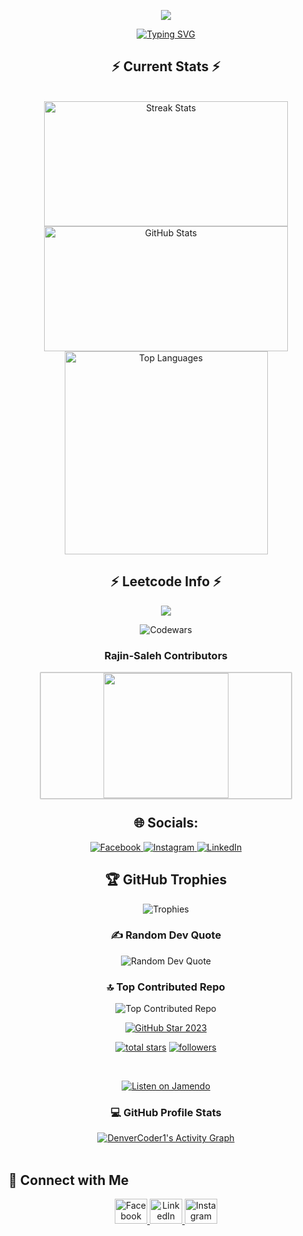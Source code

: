 <!--
<div align="center">
<a href="https://github.com/Rajin-Saleh/"><img src="https://i.imgur.com/e62S1EV.png"/></a>
</div> <br>
-->

<div align="center">

[![](https://visitcount.itsvg.in/api?id=Rajin-Saleh&icon=0&color=0)](https://visitcount.itsvg.in)

<div align="center">
<a href="https://github.com/Rajin-Saleh/"><img src="https://readme-typing-svg.demolab.com?font=Fira+Code&weight=1500&size=40&pause=1000&width=805&height=65&lines=%F0%9F%91%8B+Hi+there%2C+I'm+Khairul+Hasan+Rakib" alt="Typing SVG" /></a>
</div>

<!--
# 👋 Hi there, I'm Rajin Saleh Prince
-->
<h2>⚡ Current Stats ⚡</h2>
<br>
<div align="center">
  <img width="390" height="200" src="https://streak-stats.demolab.com/?user=Rajin-Saleh&count_private=true&theme=react&border_radius=5" alt="Streak Stats"/><br>
  <img width="390" height="200" src="https://github-readme-stats.vercel.app/api?username=Rajin-Saleh&show_icons=true&theme=react&rank_icon=github&border_radius=5" alt="GitHub Stats" /><br>
  <img width="325" src="https://github-readme-stats.vercel.app/api/top-langs/?username=Rajin-Saleh&hide=HTML&langs_count=8&layout=compact&theme=react&border_radius=5&size_weight=0.5&count_weight=0.5&exclude_repo=github-readme-stats" alt="Top Languages" />
</div>

<h2>⚡ Leetcode Info ⚡</h2>
<p>
<!--   <img src="https://leetcard.jacoblin.cool/Rajin-Saleh?theme=dark&font=Nunito&ext=heatmap" alt="Leetcode Info" /> -->
  <img src="https://leetcard.jacoblin.cool/Rajin-Saleh?theme=dark" />
</p>
<p align="center">
  <img src="https://www.codewars.com/users/Rajin-Saleh/badges/large" alt="Codewars" />
</p>

<h3 align="center">
  Rajin-Saleh Contributors
</h3>
<div align="center" style="height:200px">
  <div style="border: 2px solid #cecece;border-radius: 2px 2px;height:200px; width:400px;">
    <img src="https://api.vaunt.dev/v1/github/entities/Rajin-Saleh/contributors?limit=50&format=svg&private=true" height="200"/>
  </div>
</div>

<!--
![Vaunt Badge](https://api.vaunt.dev/v1/github/entities/Rajin-Saleh/contributions?format=svg&private=true)  
-->

## 🌐 Socials:
<p>
  <a href="https://www.facebook.com/RajinSalehPrince">
    <img src="https://img.shields.io/badge/Facebook-%231877F2.svg?logo=Facebook&logoColor=white" alt="Facebook" />
  </a>
  <a href="https://www.instagram.com/rajin_saleh_prince/">
    <img src="https://img.shields.io/badge/Instagram-%23E4405F.svg?logo=Instagram&logoColor=white" alt="Instagram" />
  </a>
  <a href="https://www.linkedin.com/in/rajin-saleh-prince-4573171b7/">
    <img src="https://img.shields.io/badge/LinkedIn-%230077B5.svg?logo=linkedin&logoColor=white" alt="LinkedIn" />
  </a>
</p>

## 🏆 GitHub Trophies
<p>
  <img src="https://github-profile-trophy.vercel.app/?username=Rajin-Saleh&theme=radical&no-frame=false&no-bg=false&margin-w=4" alt="Trophies" />
</p>

### ✍️ Random Dev Quote
<p>
  <img src="https://quotes-github-readme.vercel.app/api?type=horizontal&theme=radical" alt="Random Dev Quote" />
</p>

### 🔝 Top Contributed Repo
<p>
  <img src="https://github-contributor-stats.vercel.app/api?username=Rajin-Saleh&limit=5&theme=radical&combine_all_yearly_contributions=true" alt="Top Contributed Repo" />
</p>
<p align="center">
  <a href="https://stars.github.com/profiles/Rajin-Saleh/">
    <img src="https://github.com/DenverCoder1/DenverCoder1/assets/20955511/ca15be3f-d00b-438e-91f6-fb5568c1f632" alt="GitHub Star 2023"/></a>
</p>

<p align="center">
<!--   <a href="https://www.youtube.com/c/DevProTips?sub_confirmation=1">
    <img alt="youtube subscribers" title="Subscribe to my YouTube channel" src="https://freshidea.com/jonah/app/youtube-stats-badges/subscribers-badge.php"/>
  </a> -->
<!--   <a href="https://www.youtube.com/c/DevProTips">
    <img alt="youtube views" title="YouTube views" src="https://freshidea.com/jonah/app/youtube-stats-badges/view-count-badge.php"/>  </a>  -->
  <a href="https://github.com/Rajin-Saleh?tab=repositories&sort=stargazers">
    <img alt="total stars" title="Total stars on GitHub" src="https://custom-icon-badges.demolab.com/github/stars/Rajin-Saleh?color=55960c&style=for-the-badge&labelColor=488207&logo=star"/></a>
  <a href="https://github.com/Rajin-Saleh?tab=followers">
    <img alt="followers" title="Follow me on Github" src="https://custom-icon-badges.demolab.com/github/followers/Rajin-Saleh?color=236ad3&labelColor=1155ba&style=for-the-badge&logo=person-add&label=Follow&logoColor=white"/></a>
</p>

&nbsp;<div align="center">
  [![Listen on Jamendo](https://img.shields.io/badge/Listen%20on%20Jamendo-FF5A00?style=flat-square&logo=jamendo&logoColor=white)](http://jamen.do/t/1858613)
</div>

<h3>💻 GitHub Profile Stats</h3>
  <a href="https://github.com/Rajin-Saleh"><img alt="DenverCoder1's Activity Graph" src="https://github-readme-activity-graph.vercel.app/graph/?username=Rajin-Saleh&bg_color=1F222E&color=F8D866&line=F85D7F&point=FFFFFF&hide_border=true" /></a>


</div>
<br/>




<!--


<table>
  <tr>
    <th align="center">For user accounts</th>
    <th align="center">For organization accounts</th>
  </tr>
  <tr>
    <td align="center">
<img alt="" width="400" src="https://github.com/lowlighter/metrics/blob/examples/metrics.classic.svg" alt=""></img>
</td>
<td align="center">
<img alt="" width="400" src="https://github.com/lowlighter/metrics/blob/examples/metrics.organization.svg" alt=""></img>
</td>
  </tr>
  <tr>
    <th><a href="source/plugins/isocalendar/README.md">📅 Isometric commit calendar</a></th>
    <th><a href="source/plugins/languages/README.md">🈷️ Languages activity</a></th>
  </tr>
  <tr>
        <td  align="center">
        <img alt="" width="400" src="https://github.com/lowlighter/metrics/blob/examples/metrics.plugin.isocalendar.svg" alt=""></img>
        <img width="900" height="1" alt="">
      </td>
        <td  align="center">
        <img alt="" width="400" src="https://github.com/lowlighter/metrics/blob/examples/metrics.plugin.languages.indepth.svg" alt=""></img>
        <img alt="" width="400" src="https://github.com/lowlighter/metrics/blob/examples/metrics.plugin.languages.recent.svg" alt=""></img>
      </td>
  </tr>
  <tr>
    <th><a href="source/plugins/stargazers/README.md">✨ Stargazers</a></th>
    <th><a href="source/plugins/lines/README.md">👨‍💻 Lines of code changed</a></th>
  </tr>
  <tr>
        <td  align="center">
            <img alt="" width="400" src="https://github.com/lowlighter/metrics/blob/examples/metrics.plugin.stargazers.worldmap.svg" alt=""></img>
        <img width="900" height="1" alt="">
      </td>
        <td  align="center">
            <img alt="" width="400" src="https://github.com/lowlighter/metrics/blob/examples/metrics.plugin.stargazers.svg" alt=""></img>
            <img alt="" width="400" src="https://github.com/lowlighter/metrics/blob/examples/metrics.plugin.lines.svg" alt=""></img>
            <img width="900" height="1" alt="">
      </td>
  </tr>
  <tr>
    <th><a href="source/plugins/topics/README.md">📌 Starred topics</a></th>
    <th><a href="source/plugins/stars/README.md">🌟 Recently starred repositories</a></th>
  </tr>
  <tr>
        <td  align="center">
        <img alt="" width="400" src="https://github.com/lowlighter/metrics/blob/examples/metrics.plugin.topics.icons.svg" alt=""></img>
        <img alt="" width="400" src="https://github.com/lowlighter/metrics/blob/examples/metrics.plugin.topics.svg" alt=""></img>
        <img width="900" height="1" alt="">
      </td>
        <td  align="center">
        <img alt="" width="400" src="https://github.com/lowlighter/metrics/blob/examples/metrics.plugin.stars.svg" alt=""></img>
        <img width="900" height="1" alt="">
      </td>
  </tr>
  <tr>
    <th><a href="source/plugins/licenses/README.md">📜 Repository licenses</a></th>
    <th><a href="source/plugins/habits/README.md">💡 Coding habits and activity</a></th>
  </tr>
  <tr>
        <td  align="center">
        <img alt="" width="400" src="https://github.com/lowlighter/metrics/blob/examples/metrics.plugin.licenses.svg" alt=""></img>
        <img alt="" width="400" src="https://github.com/lowlighter/metrics/blob/examples/metrics.plugin.licenses.ratio.svg" alt=""></img>
        <img width="900" height="1" alt="">
      </td>
        <td  align="center">
        <img alt="" width="400" src="https://github.com/lowlighter/metrics/blob/examples/metrics.plugin.habits.charts.svg" alt=""></img>
        <img alt="" width="400" src="https://github.com/lowlighter/metrics/blob/examples/metrics.plugin.habits.facts.svg" alt=""></img>
        <img width="900" height="1" alt="">
      </td>
  </tr>
  <tr>
    <th><a href="source/plugins/contributors/README.md">🏅 Repository contributors</a></th>
    <th><a href="source/plugins/followup/README.md">🎟️ Follow-up of issues and pull requests</a></th>
  </tr>
  <tr>
        <td  align="center">
        <img alt="" width="400" src="https://github.com/lowlighter/metrics/blob/examples/metrics.plugin.contributors.categories.svg" alt=""></img>
        <img alt="" width="400" src="https://github.com/lowlighter/metrics/blob/examples/metrics.plugin.contributors.contributions.svg" alt=""></img>
        <img width="900" height="1" alt="">
      </td>
        <td  align="center">
        <img alt="" width="400" src="https://github.com/lowlighter/metrics/blob/examples/metrics.plugin.followup.indepth.svg" alt=""></img>
        <img alt="" width="400" src="https://github.com/lowlighter/metrics/blob/examples/metrics.plugin.followup.svg" alt=""></img>
        <img alt="" width="400" src="https://github.com/lowlighter/metrics/blob/examples/metrics.plugin.followup.user.svg" alt=""></img>
        <img width="900" height="1" alt="">
      </td>
  </tr>
  
  <tr>
    <th><a href="source/plugins/pagespeed/README.md">⏱️ Google PageSpeed</a></th>
  </tr>
  <tr>
        <td  align="center">
            <img alt="" width="400" src="https://github.com/lowlighter/metrics/blob/examples/metrics.plugin.pagespeed.svg" alt=""></img>
      </td>
  </tr>

  <tr>
    <th><a href="source/plugins/wakatime/README.md">⏰ WakaTime</a></th>
      <th><a href="source/plugins/leetcode/README.md">🗳️ Leetcode</a></th>
  </tr>
  <tr>
        <td  align="center">
        <img alt="" width="400" src="https://github.com/lowlighter/metrics/blob/examples/metrics.plugin.wakatime.svg" alt=""></img>
        <img width="900" height="1" alt="">
      </td>
      <th  align="center">
        <img alt="" width="400" src="https://github.com/lowlighter/metrics/blob/examples/metrics.plugin.leetcode.svg" alt=""></img>
      </th>
  </tr>
  
  
  <tr>
    <th><a href="/source/templates/classic/README.md">📗 Classic template</a></th>
    <th><a href="/source/templates/repository/README.md">📘 Repository template</a></th>
  </tr>
  <tr>
        <td  align="center">
        <img alt="" width="400" src="https://github.com/lowlighter/metrics/blob/examples/metrics.classic.svg" alt=""></img>
        <img width="900" height="1" alt="">
      </td>
        <td  align="center">
        <img alt="" width="400" src="https://github.com/lowlighter/metrics/blob/examples/metrics.repository.svg" alt=""></img>
        <img width="900" height="1" alt="">
      </td>
  </tr>
</table>


-->





<h2>📱 Connect with Me</h2>
<div align="center">
  <a href="https://www.facebook.com/RajinSalehPrince/" target="_blank">
    <img src="https://raw.githubusercontent.com/maurodesouza/profile-readme-generator/master/src/assets/icons/social/facebook/default.svg" width="52" height="40" alt="Facebook Logo" />
  </a>
  <a href="https://www.linkedin.com/in/rajin-saleh-prince-4573171b7/" target="_blank">
    <img src="https://raw.githubusercontent.com/maurodesouza/profile-readme-generator/master/src/assets/icons/social/linkedin/default.svg" width="52" height="40" alt="LinkedIn Logo" />
  </a>
  <a href="https://www.instagram.com/rajin_saleh_prince/" target="_blank">
    <img src="https://raw.githubusercontent.com/maurodesouza/profile-readme-generator/master/src/assets/icons/social/instagram/default.svg" width="52" height="40" alt="Instagram Logo" />
  </a>
</div>
</div>

